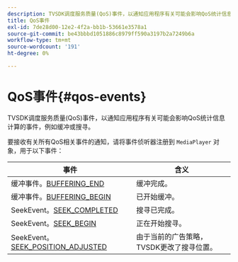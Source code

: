 ```yaml
---
description: TVSDK调度服务质量(QoS)事件，以通知应用程序有关可能会影响QoS统计信息计算的事件，例如缓冲或搜寻。
title: QoS事件
exl-id: 7de28d00-12e2-4f2a-bb1b-53661e3578a1
source-git-commit: be43bbbd1051886c8979ff590a3197b2a7249b6a
workflow-type: tm+mt
source-wordcount: '191'
ht-degree: 0%

---
```


# QoS事件{#qos-events}

TVSDK调度服务质量(QoS)事件，以通知应用程序有关可能会影响QoS统计信息计算的事件，例如缓冲或搜寻。

要接收有关所有QoS相关事件的通知，请将事件侦听器注册到 `MediaPlayer` 对象，用于以下事件：

| 事件 | 含义 |
|---|---|
| 缓冲事件。[BUFFERING_END](https://help.adobe.com/en_US/primetime/api/psdk/asdoc-dhls_1.4/com/adobe/mediacore/events/BufferEvent.html#BUFFERING_END) | 缓冲完成。 |
| 缓冲事件。[BUFFERING_BEGIN](https://help.adobe.com/en_US/primetime/api/psdk/asdoc-dhls_1.4/com/adobe/mediacore/events/BufferEvent.html#BUFFERING_BEGIN) | 已开始缓冲。 |
| SeekEvent。[SEEK_COMPLETED](https://help.adobe.com/en_US/primetime/api/psdk/asdoc-dhls_1.4/com/adobe/mediacore/events/SeekEvent.html#SEEK_END) | 搜寻已完成。 |
| SeekEvent。[SEEK_BEGIN](https://help.adobe.com/en_US/primetime/api/psdk/asdoc-dhls_1.4/com/adobe/mediacore/events/SeekEvent.html#SEEK_BEGIN) | 正在开始搜寻。 |
| SeekEvent。[SEEK_POSITION_ADJUSTED](https://help.adobe.com/en_US/primetime/api/psdk/asdoc-dhls_1.4/com/adobe/mediacore/events/SeekEvent.html#SEEK_POSITION_ADJUSTED) | 由于当前的广告策略，TVSDK更改了搜寻位置。 |
